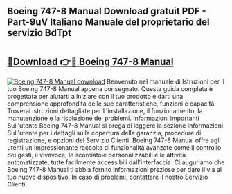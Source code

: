 ## Boeing 747-8 Manual Download gratuit PDF - Part-9uV Italiano Manuale del proprietario del servizio BdTpt

# <h2><a href="http://dfczlyy.blite.top/?on=Boeing+747-8+Manual">🔗Download 👉🔴 Boeing 747-8 Manual</a></h2>

[![Boeing 747-8 Manual download](https://i.imgur.com/lujVjoI.png)](http://dfczlyy.blite.top/?on=Boeing+747-8+Manual)
Benvenuto nel manuale di Istruzioni per il tuo Boeing 747-8 Manual appena consegnato. Questa guida completa è progettata per aiutarti a iniziare con il tuo prodotto e darti una comprensione approfondita delle sue caratteristiche, funzioni e capacità. Troverai istruzioni dettagliate per L'installazione, il funzionamento, la manutenzione e la risoluzione dei problemi. Informazioni importanti Sull'utente Boeing 747-8 Manual si prega di leggere la sezione Informazioni Sull'utente per i dettagli sulla copertura della garanzia, procedure di registrazione, e opzioni del Servizio Clienti. Boeing 747-8 Manual offre agli utenti un'impressionante raccolta di funzionalità avanzate come il controllo dei gesti, il vivavoce, le scorciatoie personalizzabili e le attività automatizzate, tutte facilmente accessibili dall'interfaccia. Ci auguriamo che Boeing 747-8 Manual ti abbia fornito informazioni preziose per dare il via al tuo nuovo dispositivo. In caso di problemi, contattare il nostro Servizio Clienti.
